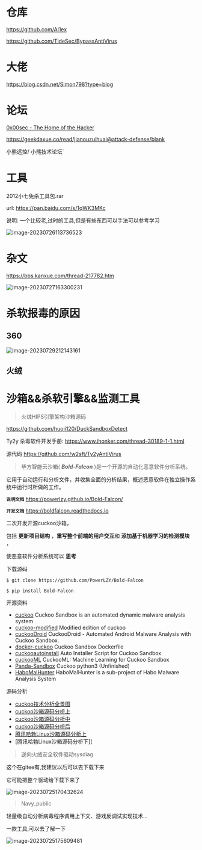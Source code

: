 # 仓库

https://github.com/Al1ex

https://github.com/TideSec/BypassAntiVirus

# 大佬

https://blog.csdn.net/Simon798?type=blog



# 论坛



[0x00sec - The Home of the Hacker](https://0x00sec.org/)

https://geekdaxue.co/read/jianouzuihuai@attack-defense/blank

小熊远控/ 小熊技术论坛`

# 工具



2012小七免杀工具包.rar

url:  https://pan.baidu.com/s/1qWK3MKc

说明: 一个比较老,过时的工具,但是有些东西可以手法可以参考学习



![image-20230726113736523](img/image-20230726113736523.png)

# 杂文



https://bbs.kanxue.com/thread-217782.htm

![image-20230727163300231](img/image-20230727163300231.png)



# 杀软报毒的原因



## 360

![image-20230729212143161](img/image-20230729212143161.png)

## 火绒





# 沙箱&&杀软引擎&&监测工具



> 火绒HIPS引擎架构沙箱源码 

https://github.com/huoji120/DuckSandboxDetect





Ty2y 杀毒软件开发手册: https://www.ihonker.com/thread-30189-1-1.html

源代码 https://github.com/w2sft/Ty2yAntiVirus



> 毕方智能云沙箱( ***Bold-Falcon*** )是一个开源的自动化恶意软件分析系统。

它用于自动运行和分析文件，并收集全面的分析结果，概述恶意软件在独立操作系统中运行时所做的工作。

**`说明文档`** https://powerlzy.github.io/Bold-Falcon/

**`开发文档`** https://boldfalcon.readthedocs.io

二次开发开源cuckoo沙箱，

包括 **更新项目结构** ，**重写整个前端的用户交互**和 **添加基于机器学习的检测模块** ， 

使恶意软件分析系统可以 **思考**

下载源码

```shell
$ git clone https://github.com/PowerLZY/Bold-Falcon
```

```shell
$ pip install Bold-Falcon
```

开源资料

* [cuckoo](https://github.com/cuckoosandbox/cuckoo) Cuckoo Sandbox is an automated dynamic malware analysis system
* [cuckoo-modified](https://github.com/spender-sandbox/cuckoo-modified) Modified edition of cuckoo
* [cuckooDroid](https://github.com/idanr1986/cuckoo-droid) CuckooDroid - Automated Android Malware Analysis with Cuckoo Sandbox.
* [docker-cuckoo](https://github.com/blacktop/docker-cuckoo) Cuckoo Sandbox Dockerfile
* [cuckooautoinstall](https://github.com/buguroo/cuckooautoinstall) Auto Installer Script for Cuckoo Sandbox
* [cuckooML](https://github.com/honeynet/cuckooml) CuckooML: Machine Learning for Cuckoo Sandbox
* [Panda-Sandbox](https://github.com/PowerLZY/Panda-Sandbox) Cuckoo python3 (Unfinished)
* [HaboMalHunter](https://github.com/Tencent/HaboMalHunter#readme_cn) HaboMalHunter is a sub-project of Habo Malware Analysis System

源码分析

* [cuckoo技术分析全景图](https://cloud.tencent.com/developer/article/1597020)
* [cuckoo沙箱源码分析上](https://bbs.pediy.com/thread-260038.htm)
* [cuckoo沙箱源码分析中](https://bbs.pediy.com/thread-260087.htm)
* [cuckoo沙箱源码分析后](https://bbs.pediy.com/thread-260252.htm)
* [腾讯哈勃Linux沙箱源码分析上](https://zhuanlan.zhihu.com/p/54756592)
* [腾讯哈勃Linux沙箱源码分析下](





> 逆向火绒安全软件驱动sysdiag

这个在gitee有,我建议以后可以去下载下来

它可能把整个驱动给下载下来了



![image-20230725170432624](img/image-20230725170432624.png)





> Navy_public



轻量级自动分析病毒程序调用上下文、游戏反调试实现技术...

一款工具,可以去了解一下

![image-20230725175609481](img/image-20230725175609481.png)

